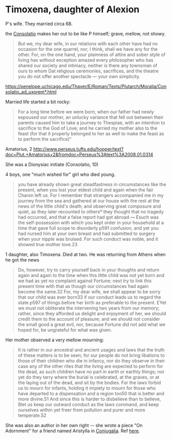 # Timoxena, daughter of Alexion

P's wife. They married circa 68.

the [Consolatio](/Works/Consolatio.md) makes her out to be like P himself; grave, mellow, not showy. 
 > But we, my dear wife, in our relations with each other have had no occasion for the one quarrel, nor, I think, shall we have any for the other. For, on the one hand, your plainness of attire and sober style of living has without exception amazed every philosopher who has shared our society and intimacy, neither is there any townsman of ours to whom Dat religious ceremonies, sacrifices, and the theatre you do not offer another spectacle — your own simplicity.
 
https://penelope.uchicago.edu/Thayer/E/Roman/Texts/Plutarch/Moralia/Consolatio_ad_uxorem*.html

Married life started a bit rocky:
> For a long time before we were born, when our father had newly espoused our mother, an unlucky variance that fell out between their parents caused him to take a journey to Thespiae, with an intention to sacrifice to the God of Love; and he carried my mother also to the feast (for that it properly belonged to her as well to make the feast as to perform the sacrifice)"

Amatorius, 2 
http://www.perseus.tufts.edu/hopper/text?doc=Plut.+Amatorius+2&fromdoc=Perseus%3Atext%3A2008.01.0314


She was a Dionysiac initiate (Consolatio, 10)

4 boys, one "much wished for" girl who died young.

>  you have already shown great steadfastness in circumstances like the present, when you lost your eldest child and again when the fair Charon left us. For I remember that strangers accompanied me in my journey from the sea and gathered at our house with the rest at the news of the little child's death; and observing great composure and quiet, as they later recounted to othersº they thought that no tragedy had occurred, and that a false report had got abroad — Esuch was the self-possession with which you kept order in your household at a time that gave full scope to disorderly  p591 confusion, and yet you had nursed him at your own breast and had submitted to surgery when your nipple was bruised. For such conduct was noble, and it showed true mother love.23


1 daughter, also Timoxena.  Died at two.  He was returning from Athens when he got the news
 
> Do, however, try to carry yourself back in your thoughts and return again and again to the time when this little child was not yet born and we had as yet no complaint against Fortune; next try to link this present time with that as though our circumstances had again become the same.​32 For, my dear wife, we shall appear to be sorry that our child was ever born​33 if our conduct leads us to regard the state  p597 of things before her birth as preferable to the present. EYet we must not obliterate the intervening two years from our memory; rather, since they afforded us delight and enjoyment of her, we should credit them to the account of pleasure; and we should not consider the small good a great evil, nor, because Fortune did not add what we hoped for, be ungrateful for what was given.

Her mother observed a very mellow mourning:
> It is rather in our ancestral and ancient usages and laws that the truth of these matters is to be seen; for our people do not bring libations to those of their children who die in infancy, nor do they observe in their case any of the other rites that the living are expected to perform for the dead, as such children have no part in earth or earthly things; nor yet do they tarry where the burial is celebrated, at the graves, or at the laying out of the dead, and sit by the bodies. For the laws forbid us to mourn for infants, holding it impiety to mourn for those who have departed to a dispensation and a region too​50 that is better and more divine.​51 And since this is harder to disbelieve than to believe, Blet us keep our outward conduct as the laws command, and keep ourselves within yet freer from pollution and purer and more temperate.52

She was also an author in her own right -- she wrote a piece "On Adornment" for a friend named Aristylla in [Conjugalia](/Works/Conjugalia.md). Ref [here](http://www.perseus.tufts.edu/hopper/text?doc=Perseus%3Atext%3A2008.01.0181%3Asection%3D48).